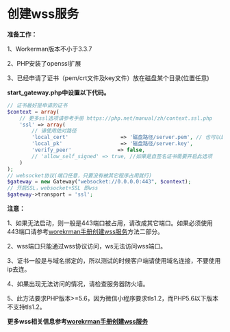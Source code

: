 # 创建wss服务

**准备工作：**

1、Workerman版本不小于3.3.7

2、PHP安装了openssl扩展

3、已经申请了证书（pem/crt文件及key文件）放在磁盘某个目录(位置任意)


**start_gateway.php中设置以下代码。**

```php
// 证书最好是申请的证书
$context = array(
    // 更多ssl选项请参考手册 https://php.net/manual/zh/context.ssl.php
    'ssl' => array(
        // 请使用绝对路径
        'local_cert'                 => '磁盘路径/server.pem', // 也可以是crt文件
        'local_pk'                   => '磁盘路径/server.key',
        'verify_peer'               => false,
        // 'allow_self_signed' => true, //如果是自签名证书需要开启此选项
    )
);
// websocket协议(端口任意，只要没有被其它程序占用就行)
$gateway = new Gateway("websocket://0.0.0.0:443", $context);
// 开启SSL，websocket+SSL 即wss
$gateway->transport = 'ssl';
```

**注意：**

1、如果无法启动，则一般是443端口被占用，请改成其它端口。如果必须使用443端口请参考[worekrman手册创建wss服务](https://doc.workerman.net/faq/secure-websocket-server.html)方法二部分。

2、wss端口只能通过wss协议访问，ws无法访问wss端口。

3、证书一般是与域名绑定的，所以测试的时候客户端请使用域名连接，不要使用ip去连。

4、如果出现无法访问的情况，请检查服务器防火墙。

5、此方法要求PHP版本>=5.6，因为微信小程序要求tls1.2，而PHP5.6以下版本不支持tls1.2。

**更多wss相关信息参考[worekrman手册创建wss服务](https://doc.workerman.net/faq/secure-websocket-server.html)**
